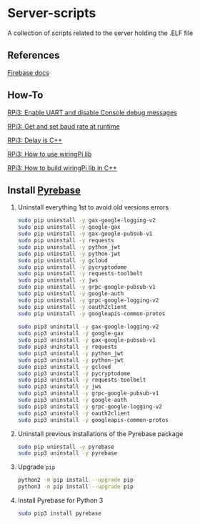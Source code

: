 # Server-scripts
A collection of scripts related to the server holding the .ELF file

## References
[Firebase docs](https://firebase.google.com/docs/guides)


## How-To
[RPi3: Enable UART and disable Console debug messages](https://www.circuits.dk/setup-raspberry-pi-3-gpio-uart/)

[RPi3: Get and set baud rate at runtime](https://www.raspberrypi.org/forums/viewtopic.php?t=36303)

[RPi3: Delay is C++](https://raspberry-projects.com/pi/programming-in-c/timing/delays)

[RPi3: How to use wiringPi lib](http://wiringpi.com/reference/serial-library/)

[RPi3: How to build wiringPi lib in C++](https://www.raspberrypi.org/forums/viewtopic.php?t=48903)


## Install [Pyrebase](https://github.com/thisbejim/Pyrebase)
1. Uninstall everything 1st to avoid old versions errors
   ```bash
   sudo pip uninstall -y gax-google-logging-v2
   sudo pip uninstall -y google-gax
   sudo pip uninstall -y gax-google-pubsub-v1
   sudo pip uninstall -y requests
   sudo pip uninstall -y python_jwt
   sudo pip uninstall -y python-jwt
   sudo pip uninstall -y gcloud
   sudo pip uninstall -y pycryptodome
   sudo pip uninstall -y requests-toolbelt
   sudo pip uninstall -y jws
   sudo pip uninstall -y grpc-google-pubsub-v1
   sudo pip uninstall -y google-auth
   sudo pip uninstall -y grpc-google-logging-v2
   sudo pip uninstall -y oauth2client
   sudo pip uninstall -y googleapis-common-protos
    
   sudo pip3 uninstall -y gax-google-logging-v2
   sudo pip3 uninstall -y google-gax
   sudo pip3 uninstall -y gax-google-pubsub-v1
   sudo pip3 uninstall -y requests
   sudo pip3 uninstall -y python_jwt
   sudo pip3 uninstall -y python-jwt
   sudo pip3 uninstall -y gcloud
   sudo pip3 uninstall -y pycryptodome
   sudo pip3 uninstall -y requests-toolbelt
   sudo pip3 uninstall -y jws
   sudo pip3 uninstall -y grpc-google-pubsub-v1
   sudo pip3 uninstall -y google-auth
   sudo pip3 uninstall -y grpc-google-logging-v2
   sudo pip3 uninstall -y oauth2client
   sudo pip3 uninstall -y googleapis-common-protos
   ```
2. Uninstall previous installations of the Pyrebase package
   ```bash
   sudo pip uninstall -y pyrebase
   sudo pip3 uninstall -y pyrebase
   ```
3. Upgrade `pip`
   ```bash
   python2 -m pip install --upgrade pip
   python3 -m pip install --upgrade pip
   ```
4. Install Pyrebase for Python 3
   ```bash
   sudo pip3 install pyrebase
   ```
